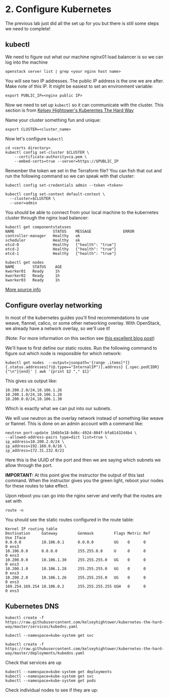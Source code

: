 # 2. Configure Kubernetes

The previous lab just did all the set up for you but there is still some steps we need to complete!

## kubectl

We need to figure out what our machine nginx01 load balancer is so we can log into the machine

```
openstack server list | grep <your nginx host name>
```

You will see two IP addresses.  The public IP address is the one we are after.  Make note of this IP.  It might be easiest to set an environment variable: 

```
export PUBLIC_IP=<nginx public IP>
```

Now we need to set up ```kubectl``` so it can communicate with the cluster. This section is from [Kelsey Hightower's Kuberentes The Hard Way](https://github.com/kelseyhightower/kubernetes-the-hard-way/blob/master/docs/06-kubectl.md)

Name your cluster something fun and unique:

```
export CLUSTER=<cluster_name>
```
Now let's configure ```kubectl```

```
cd <certs directory>
kubectl config set-cluster $CLUSTER \
	--certificate-authority=ca.pem \
	--embed-certs=true --server=https://$PUBLIC_IP
```

Remember the token we set in the Terraform file?  You can fish that out and run the following command so we can speak with that cluster: 

```
kubectl config set-credentials admin --token <token>
```

```
kubectl config set-context default-context \
  --cluster=$CLUSTER \
  --user=admin
```

You should be able to connect from your local machine to the kubernetes cluster through the nginx load balancer:

```
kubectl get componentstatuses
NAME                 STATUS    MESSAGE              ERROR
controller-manager   Healthy   ok                   
scheduler            Healthy   ok                   
etcd-0               Healthy   {"health": "true"}   
etcd-2               Healthy   {"health": "true"}   
etcd-1               Healthy   {"health": "true"}
```
```
kubectl get nodes
NAME        STATUS    AGE
kworker01   Ready     1h
kworker02   Ready     1h
kworker03   Ready     1h
```

[More source info](http://kubernetes.io/docs/user-guide/kubectl-cheatsheet/)

## Configure overlay networking

In most of the kubernetes guides you'll find recommendations to use weave, flannel, calico, or some other networking overlay.  With OpenStack, we already have a network overlay, so we'll use it!

(Note: For more information on this section see [this excellent blog post](http://blogs.cisco.com/cloud/deploy-a-kubernetes-cluster-on-openstack-using-ansible))

We'll have to first define our static routes.  Run the following command to figure out which node is responsible for which network: 

```
kubectl get nodes  --output=jsonpath='{range .items[*]}{.status.addresses[?(@.type=="InternalIP")].address} {.spec.podCIDR} {"\n"}{end}' | awk '{print $2 "," $1}'
```
This gives us output like: 

```
10.200.2.0/24,10.106.1.26
10.200.1.0/24,10.106.1.28
10.200.0.0/24,10.106.1.30
```
Which is exactly what we can put into our subnets.

We will use neutron as the overlay network instead of something like weave or flannel.  This is done on an admin account with a command like: 

```
neutron port-update 1b6b5e18-bd6c-4924-804f-bfa61432d4b4 \
--allowed-address-pairs type=dict list=true \
ip_address=10.200.2.0/24 \
ip_address=192.168.0.0/16 \
ip_address=172.31.232.0/21
```
Here this is the UUID of the port and then we are saying which subnets we allow through the port. 

__IMPORTANT:__ At this point give the instructor the output of this last command.  When the instructor gives you the green light, reboot your nodes for these routes to take effect. 
 
Upon reboot you can go into the nginx server and verify that the routes are set with

```
route -n 
```
You should see the static routes configured in the route table: 

```
Kernel IP routing table
Destination     Gateway         Genmask         Flags Metric Ref    Use Iface
0.0.0.0         10.106.0.1      0.0.0.0         UG    0      0        0 ens3
10.106.0.0      0.0.0.0         255.255.0.0     U     0      0        0 ens3
10.200.0.0      10.106.1.30     255.255.255.0   UG    0      0        0 ens3
10.200.1.0      10.106.1.28     255.255.255.0   UG    0      0        0 ens3
10.200.2.0      10.106.1.26     255.255.255.0   UG    0      0        0 ens3
169.254.169.254 10.106.0.2      255.255.255.255 UGH   0      0        0 ens3
```

## Kubernetes DNS

```
kubectl create -f https://raw.githubusercontent.com/kelseyhightower/kubernetes-the-hard-way/master/services/kubedns.yaml
```

```
kubectl --namespace=kube-system get svc
```

```
kubectl create -f https://raw.githubusercontent.com/kelseyhightower/kubernetes-the-hard-way/master/deployments/kubedns.yaml
```

Check that services are up

```
kubectl --namespace=kube-system get deployments
kubectl --namespace=kube-system get svc
kubectl --namespace=kube-system get pods
```
Check individual nodes to see if they are up: 

```

